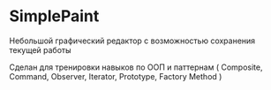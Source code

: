 # SimplePaint
Небольшой графический редактор с возможностью сохранения текущей работы


Сделан для тренировки навыков по ООП и паттернам ( Composite, Command, Observer, Iterator, Prototype, Factory Method )

